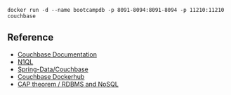 ```
docker run -d --name bootcampdb -p 8091-8094:8091-8094 -p 11210:11210 couchbase
```

## Reference
- [Couchbase Documentation](https://docs.couchbase.com/server/current/learn/architecture-overview.html)
- [N1QL](https://docs.couchbase.com/server/current/n1ql/query.html)
- [Spring-Data/Couchbase](https://docs.spring.io/spring-data/couchbase/docs/current/reference/html/)
- [Couchbase Dockerhub](https://hub.docker.com/_/couchbase)
- [CAP theorem / RDBMS and NoSQL](https://bikas-katwal.medium.com/mongodb-vs-cassandra-vs-rdbms-where-do-they-stand-in-the-cap-theorem-1bae779a7a15)
